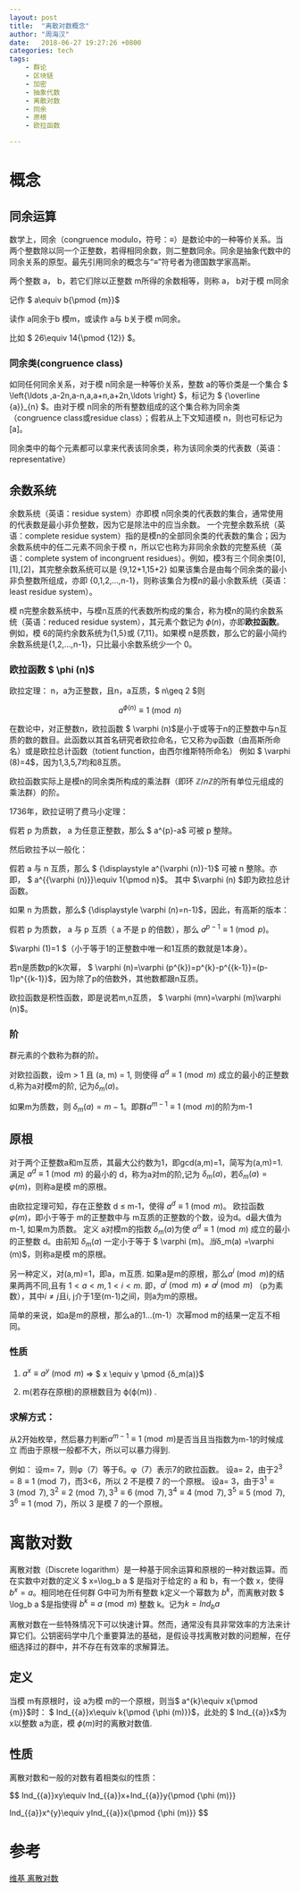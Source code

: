 ```yaml
---
layout: post
title:  "离散对数概念"
author: "周海汉"
date:   2018-06-27 19:27:26 +0800
categories: tech
tags:
    - 群论
    - 区块链
    - 加密
    - 抽象代数
    - 离散对数
    - 同余
    - 原根
    - 欧拉函数

---
```


# 概念
## 同余运算
数学上，同余（congruence modulo，符号：$\equiv$）是数论中的一种等价关系。当两个整数除以同一个正整数，若得相同余数，则二整数同余。同余是抽象代数中的同余关系的原型。最先引用同余的概念与“$\equiv$”符号者为德国数学家高斯。

两个整数 a， b，若它们除以正整数 m所得的余数相等，则称  a， b对于模 m同余

记作 $ a\equiv b{\pmod {m}}$

读作  a同余于b 模m，或读作 a与  b关于模  m同余。

比如 $ 26\equiv 14{\pmod {12}} $。

### 同余类(congruence class)
如同任何同余关系，对于模  n同余是一种等价关系，整数  a的等价类是一个集合 $  \left\{\ldots ,a-2n,a-n,a,a+n,a+2n,\ldots \right\} $，标记为 $ {\overline {a}}_{n} $。由对于模 n同余的所有整数组成的这个集合称为同余类（congruence class或residue class）；假若从上下文知道模 n，则也可标记为   [a]。

同余类中的每个元素都可以拿来代表该同余类，称为该同余类的代表数（英语：representative）

## 余数系统
余数系统（英语：residue system）亦即模 n同余类的代表数的集合，通常使用的代表数是最小非负整数，因为它是除法中的应当余数。
一个完整余数系统（英语：complete residue system）指的是模n的全部同余类的代表数的集合；因为余数系统中的任二元素不同余于模  n，所以它也称为非同余余数的完整系统（英语：complete system of incongruent residues）。例如，模3有三个同余类[0],[1],[2]，其完整余数系统可以是  \{9,12+1,15+2\}
如果该集合是由每个同余类的最小非负整数所组成，亦即  \{0,1,2,...,n-1\}，则称该集合为模n的最小余数系统（英语：least residue system）。

模  n完整余数系统中，与模n互质的代表数所构成的集合，称为模n的简约余数系统（英语：reduced residue system），其元素个数记为 $\phi(n)$，亦即**欧拉函数**。例如，模 6的简约余数系统为\{1,5\}或 \{7,11\}。如果模 n是质数，那么它的最小简约余数系统是\{1,2,...,n-1\}，只比最小余数系统少一个 0。

### 欧拉函数 $ \phi (n)$
欧拉定理：
n，a为正整数，且n，a互质，$ n\geq 2 $则

$$
 a^{\phi (n)} \equiv 1\pmod  n
$$

在数论中，对正整数n，欧拉函数 $ \varphi (n)$是小于或等于n的正整数中与n互质的数的数目。此函数以其首名研究者欧拉命名，它又称为φ函数（由高斯所命名）或是欧拉总计函数（totient function，由西尔维斯特所命名）
例如 $ \varphi (8)=4$，因为1,3,5,7均和8互质。

欧拉函数实际上是模n的同余类所构成的乘法群（即环 ${\mathbb  {Z}}/n{\mathbb  {Z}}$的所有单位元组成的乘法群）的阶。

1736年，欧拉证明了费马小定理：

假若  p 为质数， a 为任意正整数，那么 $ a^{p}-a$ 可被  p 整除。

然后欧拉予以一般化：

假若 a 与 n 互质，那么 $ {\displaystyle a^{\varphi (n)}-1}$ 可被  n 整除。亦即， $ a^{{\varphi (n)}}\equiv 1{\pmod  n}$。
其中 $\varphi (n) $即为欧拉总计函数。

如果  n 为质数，那么$ {\displaystyle \varphi (n)=n-1}$，因此，有高斯的版本：

假若 p 为质数，  a 与  p 互质（ a 不是 p 的倍数），那么 $a^{{p-1}}\equiv 1{\pmod  p}$。

$\varphi (1)=1 $（小于等于1的正整数中唯一和1互质的数就是1本身）。

若n是质数p的k次幂， $ \varphi (n)=\varphi (p^{k})=p^{k}-p^{{k-1}}=(p-1)p^{{k-1}}$，因为除了p的倍数外，其他数都跟n互质。

欧拉函数是积性函数，即是说若m,n互质， $ \varphi (mn)=\varphi (m)\varphi (n)$。

### 阶
群元素的个数称为群的阶。

对欧拉函数，设m > 1 且 (a, m) = 1, 则使得
$a^d\equiv 1\pmod m$
成立的最小的正整数d,称为a对模m的阶, 记为$δ_m(a)$。

如果m为质数，则 $δ_m(a)=m-1$。即群$a^{m-1}\equiv 1\pmod m$的阶为m-1

## 原根

对于两个正整数a和m互质，其最大公约数为1，即gcd(a,m)=1，简写为(a,m)=1.
满足 $a^d \equiv 1 \pmod m$ 的最小的 d，称为a对m的阶,记为
$δ_m(a)$，若$δ_m(a) =\varphi (m)$，则称a是模 m的原根。

由欧拉定理可知，存在正整数 d ≤ m-1，使得 $a^d\equiv 1 \pmod m$。  欧拉函数 $\varphi (m)$，即小于等于 m的正整数中与 m互质的正整数的个数，设为d。d最大值为m-1, 如果m为质数。
定义 a对模m的指数 $δ_m(a)$为使 $a^d\equiv 1 \pmod m$ 成立的最小的正整数 d。由前知 $δ_m(a)$ 一定小于等于 $ \varphi (m)$。当$δ_m(a) =\varphi (m)$，则称a是模 m的原根。

另一种定义，对(a,m)=1，即a，m互质.
如果a是m的原根，那么$a^i \pmod m$的结果两两不同,且有 $1 < a < m, 1 < i < m$.
即，$a^i \pmod m \ne a^j \pmod m$ （p为素数），其中$i\ne j$且i, j介于1至(m-1)之间，则a为m的原根。

简单的来说，如a是m的原根，那么a的1…(m-1）次幂mod m的结果一定互不相同。

### 性质
1. $a^x \equiv a^y \pmod m$ => $
 x \equiv y \pmod {δ_m(a)}$

2. m(若存在原根)的原根数目为 ϕ(ϕ(m)) .

### 求解方式：
从2开始枚举，然后暴力判断$a^{m-1} \equiv 1 \pmod m$是否当且当指数为m-1的时候成立 
而由于原根一般都不大，所以可以暴力得到. 

例如： 
设m= 7，则φ（7）等于6。φ（7）表示7的欧拉函数。 
设a= 2，由于$2^3=8\equiv 1\pmod 7$，而3<6，所以 2 不是模 7 的一个原根。 
设a= 3，由于$3^1\equiv 3 \pmod 7, 3^2\equiv 2 \pmod 7,3^3\equiv 6 \pmod 7,3^4\equiv 4 \pmod 7,3^5\equiv 5 \pmod 7,3^6\equiv 1 \pmod 7$，所以 3 是模 7 的一个原根。


# 离散对数

离散对数（Discrete logarithm）是一种基于同余运算和原根的一种对数运算。而在实数中对数的定义 $ x=\log_b a $ 是指对于给定的 a 和 b，有一个数 x，使得$b^x = a$。相同地在任何群 G中可为所有整数 k定义一个幂数为 $b^k$，而离散对数 $ \log_b a $是指使得 $b^k \equiv a \pmod m$ 整数 k。记为$k=Ind_b a$

离散对数在一些特殊情况下可以快速计算。然而，通常没有具非常效率的方法来计算它们。公钥密码学中几个重要算法的基础，是假设寻找离散对数的问题解，在仔细选择过的群中，并不存在有效率的求解算法。

## 定义
当模 m有原根时，设 a为模 m的一个原根，则当$ a^{k}\equiv x{\pmod  {m}}$时：
$ Ind_{{a}}x\equiv k{\pmod  {\phi (m)}}$，此处的 $ Ind_{{a}}x$为  x以整数  a为底，模 $\phi (m)$时的离散对数值.
## 性质
离散对数和一般的对数有着相类似的性质：



$$
Ind_{{a}}xy\equiv Ind_{{a}}x+Ind_{{a}}y{\pmod  {\phi (m)}}

Ind_{{a}}x^{y}\equiv yInd_{{a}}x{\pmod  {\phi (m)}}
$$



# 参考
[维基 离散对数](https://zh.wikipedia.org/wiki/%E7%A6%BB%E6%95%A3%E5%AF%B9%E6%95%B0)
